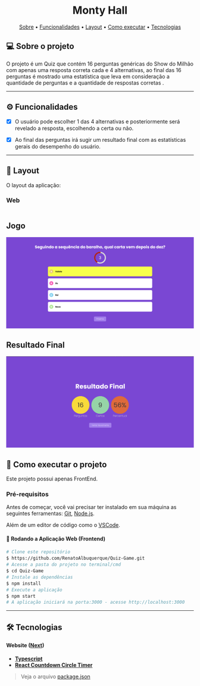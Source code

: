 <h1 align="center">
    Monty Hall
</h1>

<p align="center">
 <a href="#-sobre-o-projeto">Sobre</a> •
 <a href="#-funcionalidades">Funcionalidades</a> •
 <a href="#-layout">Layout</a> • 
 <a href="#-como-executar-o-projeto">Como executar</a> • 
 <a href="#-tecnologias">Tecnologias</a>
</p>

## 💻 Sobre o projeto

O projeto é um Quiz que contém 16 perguntas genéricas do Show do Milhão com apenas uma resposta correta cada e 4 alternativas, ao final das 16 perguntas é mostrado uma estatística que leva em consideração a quantidade de perguntas e a quantidade de respostas corretas .

---

## ⚙️ Funcionalidades

- [x] O usuário pode escolher 1 das 4 alternativas e posteriormente será revelado a resposta, escolhendo a certa ou não.

- [x] Ao final das perguntas irá sugir um resultado final com as estatísticas gerais do desempenho do usuário.

---

## 🎨 Layout

O layout da aplicação:

### Web

<p align="center" style="display: flex; align-items: flex-start; justify-content: center;">

## Jogo

  <img alt="Jogo" title="Jogo" src="./public/images/Home_de_perguntas.png" width="600px">

## Resultado Final

  <img alt="resultadoFinal" title="resultadoFinal" src="./public/images/resultado_final.png" width="600px">

## 🚀 Como executar o projeto

Este projeto possui apenas FrontEnd.

### Pré-requisitos

Antes de começar, você vai precisar ter instalado em sua máquina as seguintes ferramentas:
[Git](https://git-scm.com), [Node.js](https://nodejs.org/en/).

Além de um editor de código como o [VSCode](https://code.visualstudio.com/).

#### 🎲 Rodando a Aplicação Web (Frontend)

```bash
# Clone este repositório
$ https://github.com/RenatoAlbuquerque/Quiz-Game.git
# Acesse a pasta do projeto no terminal/cmd
$ cd Quiz-Game
# Instale as dependências
$ npm install
# Execute a aplicação
$ npm start
# A aplicação iniciará na porta:3000 - acesse http://localhost:3000
```

---

## 🛠 Tecnologias

#### **Website** ([Next](https://vercel.com/solutions/nextjs))

- **[Typescript](https://www.typescriptlang.org/)**
- **[React Countdown Circle Timer](react-countdown-circle-timer)**

> Veja o arquivo [package.json](https://github.com/RenatoAlbuquerque/Quiz-Game/blob/main/package.json)

```

```
